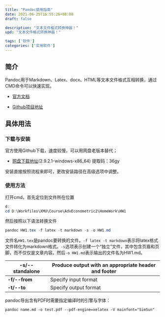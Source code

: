 ```yaml
---
title: "Pandoc使用指南"
date: 2021-06-25T16:55:26+08:00
draft: false

description: "文本文件格式转换神器！"
upd: "文本文件格式转换神器！"

tags: ['软件']
categories: ['实用软件']
---
```


<!--more-->

## 简介

Pandoc用于Markdown、Latex、docx、HTML等文本文件格式互相转换，通过CMD命令可以快速实现。

- [官方文档](https://pandoc.org/index.html)

- [Github项目地址](https://github.com/jgm/pandoc)


## 具体用法

### 下载与安装

官方使用Github下载，速度较慢，可以用网盘老版本替代；

- [网盘下载地址](https://pan.baidu.com/s/13-ccE4sY9IMAvJmAp1tzHw)(2.9.2.1-windows-x86_64) 提取码：36gy

安装直接按照流程来即可，更改安装路径在高级选项中调整。

### 使用方法

打开cmd，首先定位到文件所在位置

```powershell
d:
cd D:\Workfiles\XMU\Course\AdvEconometric2\HomeWork\HW1
```

然后按照以下语法转换文件

```powershell
pandoc HW1.tex -f latex -t markdown -s -o HW1.md
```

文件名`HW1.tex`是pandoc要转换的文件。`-f latex -t markdown`表示将latex格式文件转化为markdown格式。`-s`选项表示创建一个“独立”文件，其中包含页眉和页脚，而不仅仅是文章内容。然后`-o HW1.md`表示输出的文件名为HW1.md。

| -s/--standalone | Produce   output with an appropriate header and footer |
| --------------- | ------------------------------------------------------ |
| **-f/--from**   | Specify input format                                   |
| **-t/--to**     | Specify output format                                  |

pandoc导出含有PDF时需要指定编译时的引擎与字体：

```
pandoc name.md -o test.pdf --pdf-engine=xelatex -V mainfont="SimSun"
```